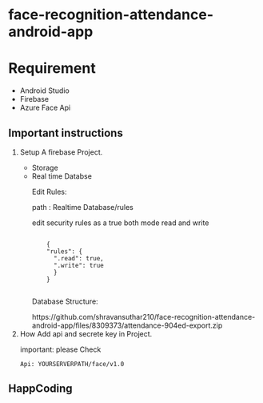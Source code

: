 # face-recognition-attendance-android-app

<h1>Requirement</h1>
<ul>
  <li>Android Studio</li>
  <li>Firebase</li>
  <li>Azure Face Api</li>
</ul>

<h2>Important instructions</h2>
<ol>
  <li>Setup A firebase Project.</li>
  <ul>
    <li>Storage</li>
    <li>Real time Databse</li>
    <p>Edit Rules:</p>
    <p>path : Realtime Database/rules</p>
    <p>edit security rules as a true both mode read and write  </p>
      <code>
    {
    "rules": {
      ".read": true,
      ".write": true
      }
    }
      </code>
      <p>Database Structure:</p>
      https://github.com/shravansuthar210/face-recognition-attendance-android-app/files/8309373/attendance-904ed-export.zip
    
  </ul>
  <li>How Add api and secrete  key in Project.</li>
      <p>important: please Check</p>
      <code>Api: YOURSERVERPATH/face/v1.0</code>
</ol>

<h2>HappCoding</h2>

